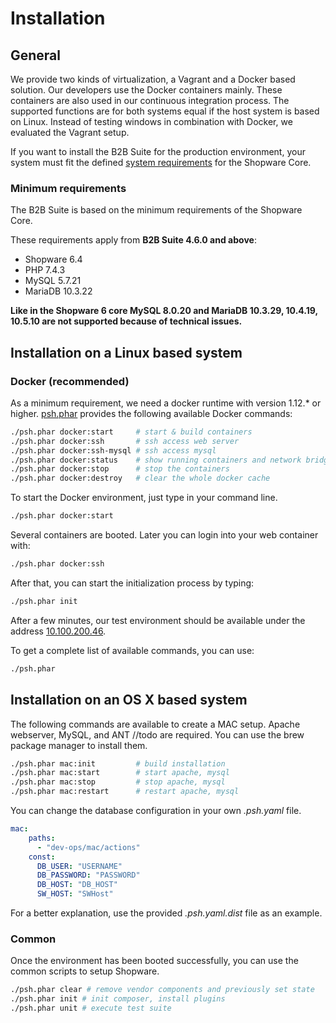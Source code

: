 # Installation

## General

We provide two kinds of virtualization, a Vagrant and a Docker based solution. Our developers use the Docker containers mainly.
These containers are also used in our continuous integration process. The supported functions are for both systems equal if the host system is based on Linux.
Instead of testing windows in combination with Docker, we evaluated the Vagrant setup.

If you want to install the B2B Suite for the production environment, your system must fit the defined [system requirements](https://developers.shopware.com/sysadmins-guide/system-requirements/) for the Shopware Core.

### Minimum requirements

The B2B Suite is based on the minimum requirements of the Shopware Core.

These requirements apply from **B2B Suite 4.6.0 and above**:

* Shopware 6.4
* PHP 7.4.3
* MySQL 5.7.21
* MariaDB 10.3.22

**Like in the Shopware 6 core MySQL 8.0.20 and MariaDB 10.3.29, 10.4.19, 10.5.10 are not supported because of technical issues.**

## Installation on a Linux based system

### Docker (recommended)

As a minimum requirement, we need a docker runtime with version 1.12.* or higher. [psh.phar](https://github.com/shopwareLabs/psh) provides the following available Docker commands:

```bash
./psh.phar docker:start     # start & build containers
./psh.phar docker:ssh       # ssh access web server
./psh.phar docker:ssh-mysql # ssh access mysql
./psh.phar docker:status    # show running containers and network bridges
./psh.phar docker:stop      # stop the containers
./psh.phar docker:destroy   # clear the whole docker cache
```

To start the Docker environment, just type in your command line.

```bash
./psh.phar docker:start
```

Several containers are booted. Later you can login into your web container with:

```bash
./psh.phar docker:ssh
```

After that, you can start the initialization process by typing:

```bash
./psh.phar init
```

After a few minutes, our test environment should be available under the address [10.100.200.46](http://10.100.200.46).

To get a complete list of available commands, you can use:

```bash
./psh.phar
```

## Installation on an OS X based system

The following commands are available to create a MAC setup. Apache webserver, MySQL, and ANT //todo are required. You can use the brew package manager to install them.

```bash
./psh.phar mac:init         # build installation
./psh.phar mac:start        # start apache, mysql 
./psh.phar mac:stop         # stop apache, mysql
./psh.phar mac:restart      # restart apache, mysql
```

You can change the database configuration in your own *.psh.yaml* file.

```yaml
mac:
    paths:
      - "dev-ops/mac/actions"
    const:
      DB_USER: "USERNAME"
      DB_PASSWORD: "PASSWORD"
      DB_HOST: "DB_HOST"
      SW_HOST: "SWHost"
```

For a better explanation, use the provided *.psh.yaml.dist* file as an example.

### Common

Once the environment has been booted successfully, you can use the common scripts to setup Shopware.

```bash
./psh.phar clear # remove vendor components and previously set state
./psh.phar init # init composer, install plugins
./psh.phar unit # execute test suite
```
